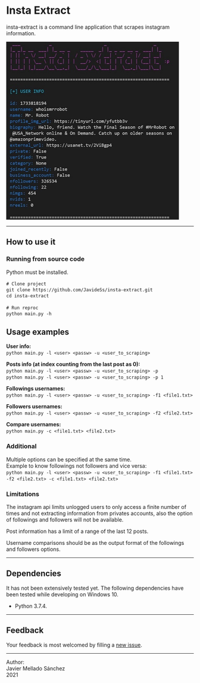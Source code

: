 # Insta Extract
insta-extract is a command line application that scrapes instagram information.

![Screenshot](images/user_info.jpg?raw=true "App interface")

---

## How to use it
### Running from source code
Python must be installed.

```
# Clone project
git clone https://github.com/JavideSs/insta-extract.git
cd insta-extract

# Run reproc
python main.py -h
```

## Usage examples

**User info:**  
``python main.py -l <user> <passw> -u <user_to_scraping>``

**Posts info (at index counting from the last post as 0):**  
``python main.py -l <user> <passw> -u <user_to_scraping> -p``  
``python main.py -l <user> <passw> -u <user_to_scraping> -p 1``

**Followings usernames:**  
``python main.py -l <user> <passw> -u <user_to_scraping> -f1 <file1.txt>``

**Followers usernames:**  
``python main.py -l <user> <passw> -u <user_to_scraping> -f2 <file2.txt>``

**Compare usernames:**  
``python main.py -c <file1.txt> <file2.txt>``

### Additional
Multiple options can be specified at the same time.  
Example to know followings not followers and vice versa:  
``python main.py -l <user> <passw> -u <user_to_scraping> -f1 <file1.txt> -f2 <file2.txt> -c <file1.txt> <file2.txt>``


### Limitations
The instagram api limits unlogged users to only access a finite number of times and not extracting information from privates accounts, also the option of followings and followers will not be available.

Post information has a limit of a range of the last 12 posts.

Username comparisons should be as the output format of the followings and followers options.

---

## Dependencies
It has not been extensively tested yet. The following dependencies have been tested while developing on Windows 10.
- Python 3.7.4.

---

## Feedback
Your feedback is most welcomed by filling a
[new issue](https://github.com/JavideSs/insta-extract/issues/new).

---

Author:  
Javier Mellado Sánchez  
2021